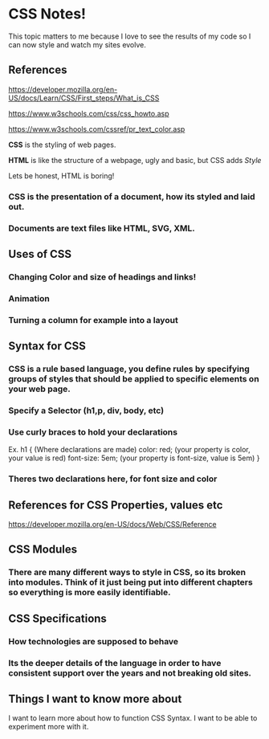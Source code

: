 # **CSS Notes!**

This topic matters to me because I love to see the results of my code so I can now style and watch my sites evolve.

## References

<https://developer.mozilla.org/en-US/docs/Learn/CSS/First_steps/What_is_CSS>

<https://www.w3schools.com/css/css_howto.asp>

<https://www.w3schools.com/cssref/pr_text_color.asp>

**CSS** is the styling of web pages. 

**HTML** is like the structure of a webpage, ugly and basic, but CSS adds *Style*

Lets be honest, HTML is boring!
### CSS is the presentation of a document, how its styled and laid out.

### Documents are text files like HTML, SVG, XML.

## Uses of CSS

### Changing Color and size of headings and links!

### Animation

### Turning a column for example into a layout

## **Syntax for CSS**

### **CSS** is a rule based language, you define rules by specifying groups of styles that should be applied to specific elements on your web page.

###  Specify a Selector (h1,p, div, body, etc)

### Use curly braces to hold your declarations

Ex.
h1 {  (Where declarations are made)
    color: red; (your property is color, your value is red)
    font-size: 5em; (your property is font-size, value is 5em)
}

### Theres two declarations here, for font size and color

## References for CSS Properties, values etc

<https://developer.mozilla.org/en-US/docs/Web/CSS/Reference>

## CSS Modules

### There are many different ways to style in CSS, so its broken into modules. Think of it just being put into different chapters so everything is more easily identifiable.

## CSS Specifications

### How technologies are supposed to behave

### Its the deeper details of the language in order to have consistent support over the years and not breaking old sites.

## Things I want to know more about

I want to learn more about how to function CSS Syntax.
I want to be able to experiment more with it.